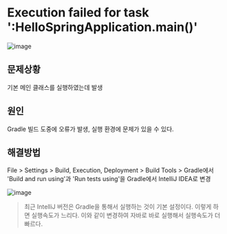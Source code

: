 # Execution failed for task ':HelloSpringApplication.main()'
![image](https://github.com/GYUNGAEEEE/Troubleshooting/assets/158580466/8222ef51-f1f3-4ea2-8bcd-e3080dc06ee3)

## 문제상황
기본 메인 클래스를 실행하였는데 발생

## 원인
Gradle 빌드 도중에 오류가 발생, 실행 환경에 문제가 있을 수 있다.

## 해결방법
File > Settings > Build, Execution, Deployment > Build Tools > Gradle에서 'Build and run using'과 'Run tests using'을
Gradle에서 IntelliJ IDEA로 변경

![image](https://github.com/GYUNGAEEEE/Troubleshooting/assets/158580466/b8bb642d-dbd3-4263-b5d4-e2444a932d14)

> 최근 IntelliJ 버전은 Gradle을 통해서 실행하는 것이 기본 설정이다. 이렇게 하면 실행속도가 느리다.
> 이와 같이 변경하여 자바로 바로 실행해서 실행속도가 더 빠르다.
